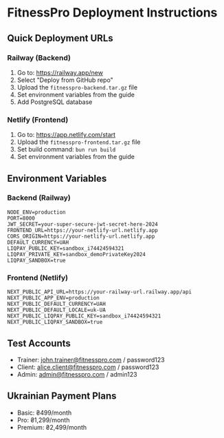 # FitnessPro Deployment Instructions

## Quick Deployment URLs

### Railway (Backend)
1. Go to: https://railway.app/new
2. Select "Deploy from GitHub repo"
3. Upload the `fitnesspro-backend.tar.gz` file
4. Set environment variables from the guide
5. Add PostgreSQL database

### Netlify (Frontend)
1. Go to: https://app.netlify.com/start
2. Upload the `fitnesspro-frontend.tar.gz` file
3. Set build command: `bun run build`
4. Set environment variables from the guide

## Environment Variables

### Backend (Railway)
```
NODE_ENV=production
PORT=8000
JWT_SECRET=your-super-secure-jwt-secret-here-2024
FRONTEND_URL=https://your-netlify-url.netlify.app
CORS_ORIGIN=https://your-netlify-url.netlify.app
DEFAULT_CURRENCY=UAH
LIQPAY_PUBLIC_KEY=sandbox_i74424594321
LIQPAY_PRIVATE_KEY=sandbox_demoPrivateKey2024
LIQPAY_SANDBOX=true
```

### Frontend (Netlify)
```
NEXT_PUBLIC_API_URL=https://your-railway-url.railway.app/api
NEXT_PUBLIC_APP_ENV=production
NEXT_PUBLIC_DEFAULT_CURRENCY=UAH
NEXT_PUBLIC_DEFAULT_LOCALE=uk-UA
NEXT_PUBLIC_LIQPAY_PUBLIC_KEY=sandbox_i74424594321
NEXT_PUBLIC_LIQPAY_SANDBOX=true
```

## Test Accounts
- Trainer: john.trainer@fitnesspro.com / password123
- Client: alice.client@fitnesspro.com / password123
- Admin: admin@fitnesspro.com / admin123

## Ukrainian Payment Plans
- Basic: ₴499/month
- Pro: ₴1,299/month
- Premium: ₴2,499/month

